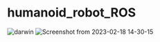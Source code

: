 # humanoid_robot_ROS
![darwin](https://user-images.githubusercontent.com/68682737/219884057-eff36b0a-3c67-4f0b-98e8-121914058c52.png)
![Screenshot from 2023-02-18 14-30-15](https://user-images.githubusercontent.com/68682737/219884105-20cd37f8-4928-4bfa-8e4f-0a48453ecada.png)
